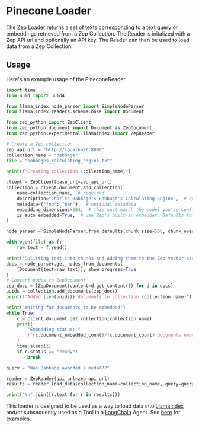# Pinecone Loader

The Zep Loader returns a set of texts corresponding to a text query or embeddings retrieved from a Zep Collection.
The Reader is initalized with a Zep API url and optionally an API key. The Reader can then be used to load data from a Zep Collection.

## Usage

Here's an example usage of the PineconeReader.

```python
import time
from uuid import uuid4

from llama_index.node_parser import SimpleNodeParser
from llama_index.readers.schema.base import Document

from zep_python import ZepClient
from zep_python.document import Document as ZepDocument
from zep_python.experimental.llamaindex import ZepReader

# Create a Zep collection
zep_api_url = "http://localhost:8000"
collection_name = "babbage"
file = "babbages_calculating_engine.txt"

print(f"Creating collection {collection_name}")

client = ZepClient(base_url=zep_api_url)
collection = client.document.add_collection(
    name=collection_name,  # required
    description="Charles Babbage's Babbage's Calculating Engine",  # optional
    metadata={"foo": "bar"},  # optional metadata
    embedding_dimensions=384,  # this must match the model you've configured in Zep
    is_auto_embedded=True,  # use Zep's built-in embedder. Defaults to True
)

node_parser = SimpleNodeParser.from_defaults(chunk_size=500, chunk_overlap=20)

with open(file) as f:
    raw_text = f.read()

print("Splitting text into chunks and adding them to the Zep vector store.")
docs = node_parser.get_nodes_from_documents(
    [Document(text=raw_text)], show_progress=True
)
# Convert nodes to ZepDocument
zep_docs = [ZepDocument(content=d.get_content()) for d in docs]
uuids = collection.add_documents(zep_docs)
print(f"Added {len(uuids)} documents to collection {collection_name}")

print("Waiting for documents to be embedded")
while True:
    c = client.document.get_collection(collection_name)
    print(
        "Embedding status: "
        f"{c.document_embedded_count}/{c.document_count} documents embedded"
    )
    time.sleep(1)
    if c.status == "ready":
        break

query = "Was Babbage awarded a medal??"

reader = ZepReader(api_url=zep_api_url)
results = reader.load_data(collection_name=collection_name, query=query, top_k=5)

print("\n".join([r.text for r in results]))
```

This loader is designed to be used as a way to load data into [LlamaIndex](https://github.com/jerryjliu/gpt_index/tree/main/gpt_index) and/or subsequently used as a Tool in a [LangChain](https://github.com/hwchase17/langchain) Agent. See [here](https://github.com/emptycrown/llama-hub/tree/main) for examples.